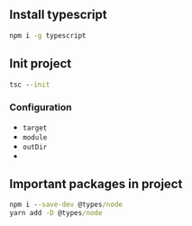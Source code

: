 

## Install typescript

```cmd
npm i -g typescript
```

## Init project

```cmd
tsc --init
```

### Configuration

- `target`
- `module`
- `outDir`
- 

## Important packages in project

```cmd
npm i --save-dev @types/node
yarn add -D @types/node
```


